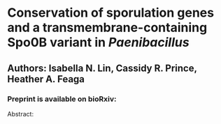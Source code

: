 # Conservation of sporulation genes and a transmembrane-containing Spo0B variant in *Paenibacillus*

## Authors: Isabella N. Lin, Cassidy R. Prince, Heather A. Feaga

### Preprint is available on bioRxiv:

Abstract:

